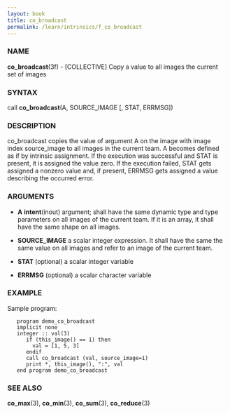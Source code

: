 ```yaml
---
layout: book
title: co_broadcast
permalink: /learn/intrinsics/f_co_broadcast
---
```

### NAME

**co\_broadcast**(3f) - \[COLLECTIVE\] Copy a value to
all images the current set of images

### SYNTAX

call **co\_broadcast**(A, SOURCE\_IMAGE \[, STAT, ERRMSG\])

### DESCRIPTION

co\_broadcast copies the value of argument A on the image with image
index source\_image to all images in the current team. A becomes defined
as if by intrinsic assignment. If the execution was successful and STAT
is present, it is assigned the value zero. If the execution failed, STAT
gets assigned a nonzero value and, if present, ERRMSG gets assigned a
value describing the occurred error.

### ARGUMENTS

  - **A**
    **intent**(inout) argument; shall have the same dynamic type and
    type parameters on all images of the current team. If it is an
    array, it shall have the same shape on all images.

  - **SOURCE\_IMAGE**
    a scalar integer expression. It shall have the same the same value
    on all images and refer to an image of the current team.

  - **STAT**
    (optional) a scalar integer variable

  - **ERRMSG**
    (optional) a scalar character variable

### EXAMPLE

Sample program:

```
   program demo_co_broadcast
   implicit none
   integer :: val(3)
      if (this_image() == 1) then
        val = [1, 5, 3]
      endif
      call co_broadcast (val, source_image=1)
      print *, this_image(), ":", val
   end program demo_co_broadcast
```

### SEE ALSO

**co\_max**(3), **co\_min**(3), **co\_sum**(3), **co\_reduce**(3)
